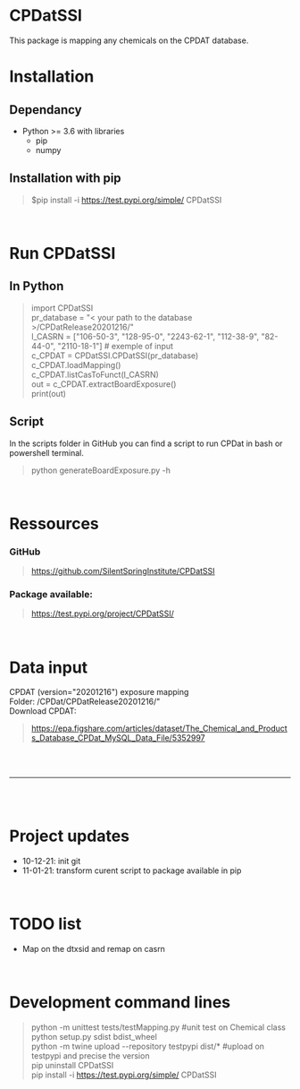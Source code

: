 # CPDatSSI
This package is mapping any chemicals on the CPDAT database. 

# Installation
## Dependancy
- Python >= 3.6 with libraries
    - pip 
    - numpy

## Installation with pip
> $pip install -i https://test.pypi.org/simple/ CPDatSSI

<br>

# Run CPDatSSI
## In Python
> import CPDatSSI<br>
> pr_database = "< your path to the database >/CPDatRelease20201216/"<br>
> l_CASRN = ["106-50-3", "128-95-0", "2243-62-1", "112-38-9", "82-44-0", "2110-18-1"] # exemple of input<br>
> c_CPDAT = CPDatSSI.CPDatSSI(pr_database)<br>
> c_CPDAT.loadMapping()<br>
> c_CPDAT.listCasToFunct(l_CASRN)<br>
> out = c_CPDAT.extractBoardExposure()<br>
> print(out)<br>


## Script 
In the scripts folder in GitHub you can find a script to run CPDat in bash or powershell terminal.
> python generateBoardExposure.py -h


<br>

# Ressources 
### GitHub
> https://github.com/SilentSpringInstitute/CPDatSSI
### Package available: 
> https://test.pypi.org/project/CPDatSSI/ 

<br>

# Data input
CPDAT (version="20201216") exposure mapping <br>
Folder: /CPDat/CPDatRelease20201216/"<br>
Download CPDAT:
> https://epa.figshare.com/articles/dataset/The_Chemical_and_Products_Database_CPDat_MySQL_Data_File/5352997



\
&nbsp;

---
\
&nbsp;


# Project updates
- 10-12-21: init git
- 11-01-21: transform curent script to package available in pip

<br>

# TODO list
- Map on the dtxsid and remap on casrn

<br>

# Development command lines
> python -m unittest tests/testMapping.py #unit test on Chemical class <br>
> python setup.py sdist bdist_wheel <br>
> python -m twine upload --repository testpypi dist/* #upload on testpypi and precise the version<br>
> pip uninstall CPDatSSI<br>
> pip install -i https://test.pypi.org/simple/ CPDatSSI
